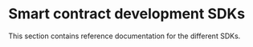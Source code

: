 # Smart contract development SDKs

This section contains reference documentation for the different SDKs.